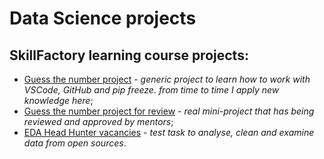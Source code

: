 # Data Science projects

## SkillFactory learning course projects:

* [Guess the number project](https://github.com/astaticmass/sf_ds/tree/606e79bffc32168221a082e2ba80111f523de542/project_1) - *generic project to learn how to work with VSCode, GitHub and pip freeze. from time to time I apply new knowledge here*;
* [Guess the number project for review](https://github.com/astaticmass/sf_ds/tree/606e79bffc32168221a082e2ba80111f523de542/project_2) - *real mini-project that has being reviewed and approved by mentors*;
* [EDA Head Hunter vacancies](https://github.com/astaticmass/sf_ds/tree/606e79bffc32168221a082e2ba80111f523de542/project_3) - *test task to analyse, clean and examine data from open sources*.